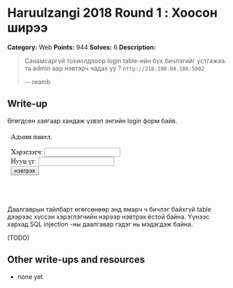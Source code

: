 # Haruulzangi 2018 Round 1 : Хоосон ширээ

**Category:** Web
**Points:** 944
**Solves:** 6
**Description:**

>Санамсаргүй тохиолдлоор login table-ийн бүх бичлэгийг устгажээ. та admin аар нэвтэрч чадах уу ?
>`http://218.100.84.106:5002`
>
>
>--
>reamb



## Write-up

Өгөгдсөн хаягаар хандаж үзвэл энгийн login форм байв. 

![Login form](login-form.PNG)

Даалгаврын тайлбарт өгөгсөнөөр энд ямарч ч бичлэг байхгүй table дээрээс хүссэн хэрэглэгчийн нэрээр нэвтрэх ёстой байна. Үүнээс хархад SQL injection -ны даалгавар гэдэг нь мэдэгдэж байна. 



(TODO)

## Other write-ups and resources

* none yet
